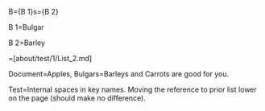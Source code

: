 B={B 1}s={B  2}

B 1=Bulgar

B  2=Barley

=[about/test/1/List_2.md] 

Document=Apples, Bulgars=Barleys and Carrots are good for you.

Test=Internal spaces in key names. Moving the reference to prior list lower on the page (should make no difference).
